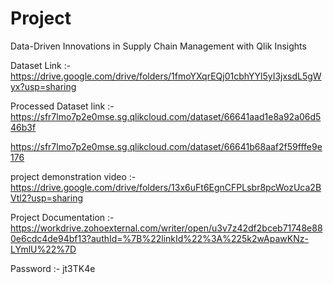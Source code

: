 # Project
Data-Driven Innovations in Supply Chain Management with Qlik Insights

Dataset Link :- https://drive.google.com/drive/folders/1fmoYXqrEQj01cbhYYl5yI3jxsdL5gWyx?usp=sharing

Processed Dataset link :- https://sfr7lmo7p2e0mse.sg.qlikcloud.com/dataset/66641aad1e8a92a06d546b3f

https://sfr7lmo7p2e0mse.sg.qlikcloud.com/dataset/66641b68aaf2f59fffe9e176

project demonstration video :- https://drive.google.com/drive/folders/13x6uFt6EgnCFPLsbr8pcWozUca2BVtl2?usp=sharing

Project Documentation :- https://workdrive.zohoexternal.com/writer/open/u3v7z42df2bceb71748e880e6cdc4de94bf13?authId=%7B%22linkId%22%3A%225k2wApawKNz-LYmlU%22%7D

Password :- jt3TK4e
